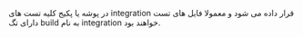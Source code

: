 در پوشه یا پکیج کلیه تست های integration قرار داده می شود و معمولا فایل های تست دارای تگ build به نام integration خواهند بود.